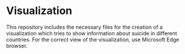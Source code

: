 # Visualization
This repository includes the necessary files for the creation of a visualization which tries to show information about suicide in different countries.
For the correct view of the visualization, use Microsoft Edge browser.
